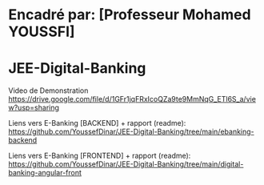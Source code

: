 # Encadré par: [Professeur Mohamed YOUSSFI]

# JEE-Digital-Banking

Video de Demonstration                                       
https://drive.google.com/file/d/1GFr1jqFRxIcoQZa9te9MmNqG_ETl6S_a/view?usp=sharing

Liens vers E-Banking [BACKEND] + rapport (readme):
https://github.com/YoussefDinar/JEE-Digital-Banking/tree/main/ebanking-backend

Liens vers E-Banking [FRONTEND] + rapport (readme):
https://github.com/YoussefDinar/JEE-Digital-Banking/tree/main/digital-banking-angular-front



